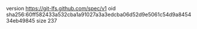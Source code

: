 version https://git-lfs.github.com/spec/v1
oid sha256:60ff582433a532cba1a91027a3a3edcba06d52d9e5061c54d9a845434eb49845
size 237
